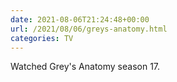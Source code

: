 ```yaml
---
date: 2021-08-06T21:24:48+00:00
url: /2021/08/06/greys-anatomy.html
categories: TV
---
```

Watched Grey's Anatomy season 17.




